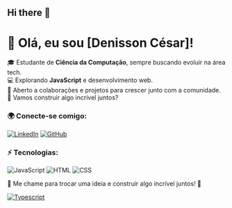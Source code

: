 ## Hi there 👋
# 👋 Olá, eu sou [Denisson César]!

🎓 Estudante de **Ciência da Computação**, sempre buscando evoluir na área tech.  
💻 Explorando **JavaScript** e desenvolvimento web.  
🤝 Aberto a colaborações e projetos para crescer junto com a comunidade.  
🚀 Vamos construir algo incrível juntos?  

### 🌍 Conecte-se comigo:
[![LinkedIn](https://img.shields.io/badge/LinkedIn-0077B5?style=for-the-badge&logo=linkedin&logoColor=white)](https://www.linkedin.com/in/seu-usuario/)
[![GitHub](https://img.shields.io/badge/GitHub-181717?style=for-the-badge&logo=github&logoColor=white)](https://github.com/seu-usuario)

### ⚡ Tecnologias:
![JavaScript](https://img.shields.io/badge/JavaScript-F7DF1E?style=for-the-badge&logo=javascript&logoColor=black)
![HTML](https://img.shields.io/badge/HTML5-E34F26?style=for-the-badge&logo=html5&logoColor=white)
![CSS](https://img.shields.io/badge/CSS3-1572B6?style=for-the-badge&logo=css3&logoColor=white)

💬 Me chame para trocar uma ideia e construir algo incrível juntos! 🚀

<a target="_blank" rel="noopener noreferrer nofollow" href="https://camo.githubusercontent.com/66aba6ea05edba0a3f7a6e03d40e06265e40299cff3bceb2484cd93c650777bf/68747470733a2f2f696d672e736869656c64732e696f2f62616467652f2d547970657363726970742d6666646431393f7374796c653d666c6174266c6f676f436f6c6f723d7768697465266c6f676f3d7479706573637269707426636f6c6f723d333137384336"><img src="https://camo.githubusercontent.com/66aba6ea05edba0a3f7a6e03d40e06265e40299cff3bceb2484cd93c650777bf/68747470733a2f2f696d672e736869656c64732e696f2f62616467652f2d547970657363726970742d6666646431393f7374796c653d666c6174266c6f676f436f6c6f723d7768697465266c6f676f3d7479706573637269707426636f6c6f723d333137384336" alt="Typescript" data-canonical-src="https://img.shields.io/badge/-Typescript-ffdd19?style=flat&amp;logoColor=white&amp;logo=typescript&amp;color=3178C6" style="max-width: 100%;"></a>

